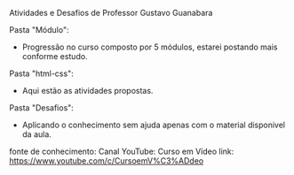 Atividades e Desafios de Professor Gustavo Guanabara

Pasta "Módulo":
- Progressão no curso composto por 5 módulos, estarei postando mais conforme estudo.

Pasta "html-css":
 - Aqui estão as atividades propostas.

Pasta "Desafios":
 - Aplicando o conhecimento sem ajuda apenas com o material disponivel da aula.

fonte de conhecimento: 
Canal YouTube: Curso em Vídeo
link: https://www.youtube.com/c/CursoemV%C3%ADdeo
